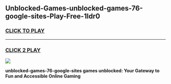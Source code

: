 
## Unblocked-Games-unblocked-games-76-google-sites-Play-Free-1ldr0
<h3>
<a href="https://premium76.site?title=unblocked-games-76-google-sites&ref=18A1">CLICK TO PLAY</a></h3>
<hr>

<h3>
<a href="https://premium76.site?title=unblocked-games-76-google-sites&ref=18A1">CLICK 2 PLAY</a>
  
</h3>

<a href="https://premium76.site?title=unblocked-games-76-google-sites&ref=18A1"><img src="https://clearcache.store/games.png"></a>


**unblocked-games-76-google-sites games unblocked: Your Gateway to Fun and Accessible Online Gaming**
